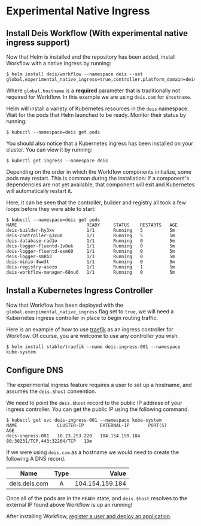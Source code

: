 # Experimental Native Ingress

## Install Deis Workflow (With experimental native ingress support)

Now that Helm is installed and the repository has been added, install Workflow with a native ingress by running:

```
$ helm install deis/workflow --namespace deis --set global.experimental_native_ingress=true,controller.platform_domain=deis.com
```

Where `global.hostname` is a **required** parameter that is traditionally not required for Workflow. In this example we are using `deis.com` for `$hostname`.


 
Helm will install a variety of Kubernetes resources in the `deis` namespace.
Wait for the pods that Helm launched to be ready. Monitor their status by running:

```
$ kubectl --namespace=deis get pods
```

You should also notice that a Kubernetes ingress has been installed on your cluster. You can view it by running:

```
$ kubectl get ingress --namespace deis
```


Depending on the order in which the Workflow components initialize, some pods may restart. This is common during the
installation: if a component's dependencies are not yet available, that component will exit and Kubernetes will
automatically restart it.

Here, it can be seen that the controller, builder and registry all took a few loops before they were able to start:

```
$ kubectl --namespace=deis get pods
NAME                          READY     STATUS    RESTARTS   AGE
deis-builder-hy3xv            1/1       Running   5          5m
deis-controller-g3cu8         1/1       Running   5          5m
deis-database-rad1o           1/1       Running   0          5m
deis-logger-fluentd-1v8uk     1/1       Running   0          5m
deis-logger-fluentd-esm60     1/1       Running   0          5m
deis-logger-sm8b3             1/1       Running   0          5m
deis-minio-4ww3t              1/1       Running   0          5m
deis-registry-asozo           1/1       Running   1          5m
deis-workflow-manager-68nu6   1/1       Running   0          5m
```

## Install a Kubernetes Ingress Controller

Now that Workflow has been deployed with the `global.exerpimental_native_ingress` flag set to `true`, we will need a Kubernetes ingress controller in place to begin routing traffic.

Here is an example of how to use [traefik](https://traefik.io/) as an ingress controller for Workflow. Of course, you are welcome to use any controller you wish.

```
$ helm install stable/traefik --name deis-ingress-001 --namespace kube-system
```

## Configure DNS

The experimental ingress feature requires a user to set up a hostname, and assumes the `deis.$host` convention.

We need to point the `deis.$host` record to the public IP address of your ingress controller. You can get the public IP using the following command.

```
$ kubectl get svc deis-ingress-001 --namespace kube-system
NAME               CLUSTER-IP      EXTERNAL-IP       PORT(S)                      AGE
deis-ingress-001   10.23.253.220   104.154.159.184   80:30231/TCP,443:32264/TCP   19m
```

If we were using `deis.com` as a hostname we would need to create the following A DNS record.

| Name              | Type          | Value           |
| ----------------- |:-------------:| ---------------:|
| deis.deis.com     | A             | 104.154.159.184 |


Once all of the pods are in the `READY` state, and `deis.$host` resolves to the external IP found above Workflow is up an running!

After installing Workflow, [register a user and deploy an application](../quickstart/deploy-an-app.md).
